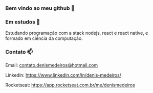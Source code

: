 ### Bem vindo ao meu github 👋

### Em estudos 🧠
Estudando programação com a stack nodejs, react e react native, e formado em ciência da computação.

### Contato 📫

Email: contato.denismedeiros@hotmail.com

Linkedin: https://www.linkedin.com/in/denis-medeiros/

Rocketseat: https://app.rocketseat.com.br/me/denismedeiros

<!--
**DenisMedeirosSDK/DenisMedeirosSDK** is a ✨ _special_ ✨ repository because its `README.md` (this file) appears on your GitHub profile.

Here are some ideas to get you started:

- 🔭 I’m currently working on ...
- 🌱 I’m currently learning ...
- 👯 I’m looking to collaborate on ...
- 🤔 I’m looking for help with ...
- 💬 Ask me about ...
- 📫 How to reach me: ...
- 😄 Pronouns: ...
- ⚡ Fun fact: ...
-->
